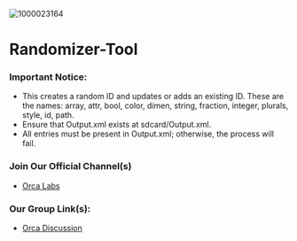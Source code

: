 ![1000023164](https://github.com/user-attachments/assets/23dc3f9d-0b0f-4315-94e5-8ba213e32ad1)


# Randomizer-Tool

### Important Notice:
- This creates a random ID and updates or adds an existing ID.
These are the names: array, attr, bool, color, dimen, string, fraction, integer, plurals, style, id, path.
- Ensure that Output.xml exists at sdcard/Output.xml.
- All entries must be present in Output.xml; otherwise, the process will fail.

### Join Our Official Channel(s)
- [Orca Labs](https://t.me/OrcaOnSteroids)
### Our Group Link(s):
- [Orca Discussion](https://t.me/OrcaDiscussion)

